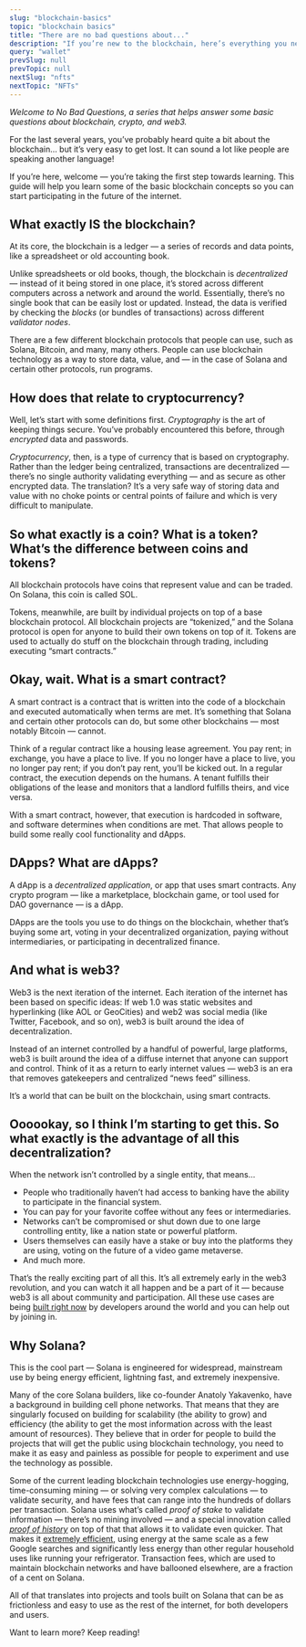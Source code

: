 ```yaml
---
slug: "blockchain-basics"
topic: "blockchain basics"
title: "There are no bad questions about..."
description: "If you’re new to the blockchain, here’s everything you need to know to get started."
query: "wallet"
prevSlug: null
prevTopic: null
nextSlug: "nfts"
nextTopic: "NFTs"
---
```


_Welcome to No Bad Questions, a series that helps answer some basic questions about blockchain, crypto, and web3._

For the last several years, you’ve probably heard quite a bit about the blockchain… but it’s very easy to get lost. It can sound a lot like people are speaking another language!

If you’re here, welcome — you’re taking the first step towards learning. This guide will help you learn some of the basic blockchain concepts so you can start participating in the future of the internet.

## What exactly IS the blockchain?

At its core, the blockchain is a ledger — a series of records and data points, like a spreadsheet or old accounting book.

Unlike spreadsheets or old books, though, the blockchain is _decentralized_ — instead of it being stored in one place, it’s stored across different computers across a network and around the world. Essentially, there’s no single book that can be easily lost or updated. Instead, the data is verified by checking the _blocks_ (or bundles of transactions) across different _validator nodes_.

There are a few different blockchain protocols that people can use, such as Solana, Bitcoin, and many, many others. People can use blockchain technology as a way to store data, value, and — in the case of Solana and certain other protocols, run programs.

## How does that relate to cryptocurrency?

Well, let’s start with some definitions first. _Cryptography_ is the art of keeping things secure. You’ve probably encountered this before, through _encrypted_ data and passwords.

_Cryptocurrency_, then, is a type of currency that is based on cryptography. Rather than the ledger being centralized, transactions are decentralized — there’s no single authority validating everything — and as secure as other encrypted data. The translation? It’s a very safe way of storing data and value with no choke points or central points of failure and which is very difficult to manipulate.

## So what exactly is a coin? What is a token? What’s the difference between coins and tokens?

All blockchain protocols have coins that represent value and can be traded. On Solana, this coin is called SOL.

Tokens, meanwhile, are built by individual projects on top of a base blockchain protocol. All blockchain projects are “tokenized,” and the Solana protocol is open for anyone to build their own tokens on top of it. Tokens are used to actually do stuff on the blockchain through trading, including executing “smart contracts.”

## Okay, wait. What is a smart contract?

A smart contract is a contract that is written into the code of a blockchain and executed automatically when terms are met. It’s something that Solana and certain other protocols can do, but some other blockchains — most notably Bitcoin — cannot.

Think of a regular contract like a housing lease agreement. You pay rent; in exchange, you have a place to live. If you no longer have a place to live, you no longer pay rent; if you don’t pay rent, you’ll be kicked out. In a regular contract, the execution depends on the humans. A tenant fulfills their obligations of the lease and monitors that a landlord fulfills theirs, and vice versa.

With a smart contract, however, that execution is hardcoded in software, and software determines when conditions are met. That allows people to build some really cool functionality and dApps.

## DApps? What are dApps?

A dApp is a _decentralized application_, or app that uses smart contracts. Any crypto program — like a marketplace, blockchain game, or tool used for DAO governance — is a dApp.

DApps are the tools you use to do things on the blockchain, whether that’s buying some art, voting in your decentralized organization, paying without intermediaries, or participating in decentralized finance.

## And what is web3?

Web3 is the next iteration of the internet. Each iteration of the internet has been based on specific ideas: If web 1.0 was static websites and hyperlinking (like AOL or GeoCities) and web2 was social media (like Twitter, Facebook, and so on), web3 is built around the idea of decentralization.

Instead of an internet controlled by a handful of powerful, large platforms, web3 is built around the idea of a diffuse internet that anyone can support and control. Think of it as a return to early internet values — web3 is an era that removes gatekeepers and centralized “news feed” silliness.

It’s a world that can be built on the blockchain, using smart contracts.

## Oooookay, so I think I’m starting to get this. So what exactly is the advantage of all this decentralization?

When the network isn’t controlled by a single entity, that means…

- People who traditionally haven’t had access to banking have the ability to participate in the financial system.
- You can pay for your favorite coffee without any fees or intermediaries.
- Networks can’t be compromised or shut down due to one large controlling entity, like a nation state or powerful platform.
- Users themselves can easily have a stake or buy into the platforms they are using, voting on the future of a video game metaverse.
- And much more.

That’s the really exciting part of all this. It’s all extremely early in the web3 revolution, and you can watch it all happen and be a part of it — because web3 is all about community and participation. All these use cases are being [built right now](https://solana.com/events) by developers around the world and you can help out by joining in.

## Why Solana?

This is the cool part — Solana is engineered for widespread, mainstream use by being energy efficient, lightning fast, and extremely inexpensive.

Many of the core Solana builders, like co-founder Anatoly Yakavenko, have a background in building cell phone networks. That means that they are singularly focused on building for scalability (the ability to grow) and efficiency (the ability to get the most information across with the least amount of resources). They believe that in order for people to build the projects that will get the public using blockchain technology, you need to make it as easy and painless as possible for people to experiment and use the technology as possible.

Some of the current leading blockchain technologies use energy-hogging, time-consuming mining — or solving very complex calculations — to validate security, and have fees that can range into the hundreds of dollars per transaction. Solana uses what’s called _proof of stake_ to validate information — there’s no mining involved — and a special innovation called _[proof of history](https://solana.com/news/proof-of-history)_ on top of that that allows it to validate even quicker. That makes it [extremely efficient](http://solana.com/environment), using energy at the same scale as a few Google searches and significantly less energy than other regular household uses like running your refrigerator. Transaction fees, which are used to maintain blockchain networks and have ballooned elsewhere, are a fraction of a cent on Solana.

All of that translates into projects and tools built on Solana that can be as frictionless and easy to use as the rest of the internet, for both developers and users.

Want to learn more? Keep reading!
